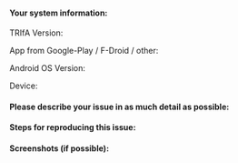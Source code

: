 #### Your system information:
TRIfA Version:

App from Google-Play / F-Droid / other:

Android OS Version:

Device:

#### Please describe your issue in as much detail as possible:

#### Steps for reproducing this issue:

#### Screenshots (if possible):

